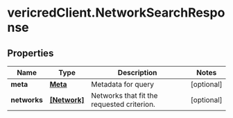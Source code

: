 # vericredClient.NetworkSearchResponse

## Properties
Name | Type | Description | Notes
------------ | ------------- | ------------- | -------------
**meta** | [**Meta**](Meta.md) | Metadata for query | [optional] 
**networks** | [**[Network]**](Network.md) | Networks that fit the requested criterion. | [optional] 



